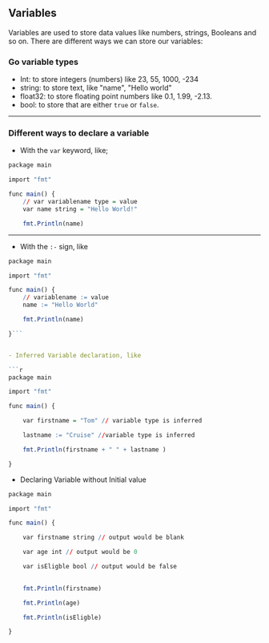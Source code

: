 ## Variables

Variables are used to store data values like numbers, strings, Booleans and so on. There are different ways we can store our variables:


### Go variable types

- Int: to store integers (numbers) like 23, 55, 1000, -234
- string: to store text, like "name", "Hello world"
- float32: to store floating point numbers like 0.1, 1.99, -2.13.
- bool: to store that are either ``true`` or ``false``.
---


### Different ways to declare a variable

- With the ``var`` keyword, like;

```r
package main

import "fmt"

func main() {
	// var variablename type = value
	var name string = "Hello World!"

	fmt.Println(name)
```

---

- With the ``:-`` sign, like
```r
package main

import "fmt"

func main() {
	// variablename := value
	name := "Hello World"

	fmt.Println(name)

}```


- Inferred Variable declaration, like

```r
package main

import "fmt"

func main() {

	var firstname = "Tom" // variable type is inferred

	lastname := "Cruise" //variable type is inferred

	fmt.Println(firstname + " " + lastname )

}
```


- Declaring Variable without Initial value

```r
package main

import "fmt"

func main() {

	var firstname string // output would be blank

	var age int // output would be 0

	var isEligble bool // output would be false
	

	fmt.Println(firstname)

	fmt.Println(age)

	fmt.Println(isEligble)

}
```